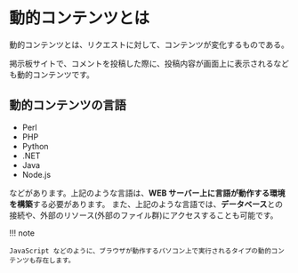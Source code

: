# 動的コンテンツとは

動的コンテンツとは、リクエストに対して、コンテンツが変化するものである。

掲示板サイトで、コメントを投稿した際に、投稿内容が画面上に表示されるなども動的コンテンツです。

## 動的コンテンツの言語

- Perl
- PHP
- Python
- .NET
- Java
- Node.js

などがあります。上記のような言語は、**WEB サーバー上に言語が動作する環境を構築**する必要があります。
また、上記のような言語では、**データベース**との接続や、外部のリソース(外部のファイル群)にアクセスすることも可能です。

!!! note

    JavaScript などのように、ブラウザが動作するパソコン上で実行されるタイプの動的コンテンツも存在します。
